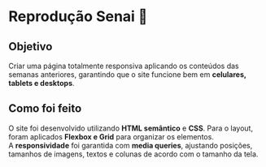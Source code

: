 # Reprodução Senai 🏫

## Objetivo 
Criar uma página totalmente responsiva aplicando os conteúdos das semanas anteriores, garantindo que o site funcione bem em **celulares, tablets e desktops**.

## Como foi feito
O site foi desenvolvido utilizando **HTML semântico** e **CSS**. Para o layout, foram aplicados **Flexbox e Grid** para organizar os elementos.  
A **responsividade** foi garantida com **media queries**, ajustando posições, tamanhos de imagens, textos e colunas de acordo com o tamanho da tela.  

